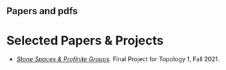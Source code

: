 ## Papers and pdfs
# Selected Papers & Projects
+ [*Stone Spaces & Profinite Groups*](./math/stone-spaces-profinite-groups.pdf). Final Project for Topology 1, Fall 2021.
